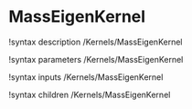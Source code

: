 <!-- MOOSE Documentation Stub: Remove this when content is added. -->

# MassEigenKernel
!syntax description /Kernels/MassEigenKernel

!syntax parameters /Kernels/MassEigenKernel

!syntax inputs /Kernels/MassEigenKernel

!syntax children /Kernels/MassEigenKernel

